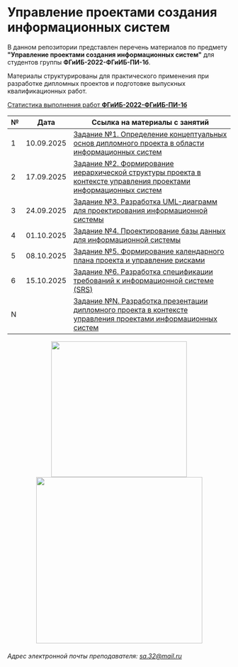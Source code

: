 # Управление проектами создания информационных систем

В данном репозитории представлен перечень материалов по предмету **"Управление проектами создания информационных систем"** для студентов группы **ФГиИБ-2022-ФГиИБ-ПИ-1б**.

Материалы структурированы для практического применения при разработке дипломных проектов и подготовке выпускных квалификационных работ.


[Статистика выполнения работ **ФГиИБ-2022-ФГиИБ-ПИ-1б**](https://docs.google.com/spreadsheets/d/16y4igDGDjGtmPh7Hy1Uf_fAdXH2H2WPu5FQD_IpOh1M/edit?gid=1511254701#gid=1511254701)


| №   | Дата       | Ссылка на материалы с занятий                     | 
|-----|------------|--------------------------------------|
| 1   | 10.09.2025 | [Задание №1. Определение концептуальных основ дипломного проекта в области информационных систем](https://u.to/ePElIg)      | 
| 2   | 17.09.2025 | [Задание №2. Формирование иерархической структуры проекта в контексте управления проектами информационных систем](https://u.to/lvElIg)      | 
| 3   | 24.09.2025 | [Задание №3. Разработка UML-диаграмм для проектирования информационной системы](https://u.to/NvElIg)      |
| 4   | 01.10.2025 | [Задание №4. Проектирование базы данных для информационной системы](https://colab.research.google.com/drive/1Nt4LgEi58ovpmHd0ZPYUMn5mVgYBrsca?usp=sharing)      |
| 5   | 08.10.2025 | [Задание №5. Формирование календарного плана проекта и управление рисками](https://u.to/k6EtIg)      |
| 6   | 15.10.2025 | [Задание №6. Разработка спецификации требований к информационной системе (SRS)](https://u.to/9YhdIg)      |
| N   |  | [Задание №N. Разработка презентации дипломного проекта в контексте управления проектами информационных систем](https://colab.research.google.com/drive/1V7EOOcfM4lgQ536nAdj-jfrqvL2Y0C8G?usp=sharing)      |

 





<div id="header" align="center">
  <img src="https://media0.giphy.com/media/v1.Y2lkPTc5MGI3NjExazBpb2hkMGZlNm54cWlsN3Y4d2Fjc3o5d2VmeWllazBwMXpsbDZkNyZlcD12MV9pbnRlcm5hbF9naWZfYnlfaWQmY3Q9Zw/6DZ8k92zhbw5XGg5EL/giphy.gif" width="306"/>
  <img src="https://media1.giphy.com/media/v1.Y2lkPTc5MGI3NjExeWI1ajJjamJua2ZkYzd2ZW5vM3lwZWoyZHpocnJkejd0cnpsZXFrbSZlcD12MV9pbnRlcm5hbF9naWZfYnlfaWQmY3Q9Zw/kGs93tRMsf2d6GCVRJ/giphy.gif" width="375"/>
</div>

###### Адрес электронной почты преподавателя: sa.32@mail.ru
